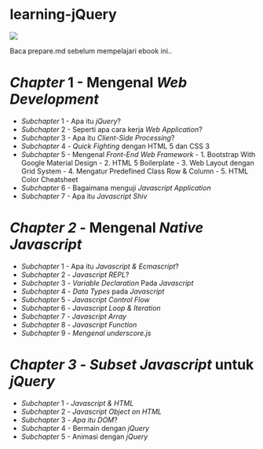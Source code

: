 # learning-jQuery
<img src ="https://github.com/PUSRISTEK/learning-jQuery/blob/master/images/cover.jpg">
<p>Baca prepare.md sebelum mempelajari ebook ini..</p>

<h1><i>Chapter</i> 1 - Mengenal <i>Web Development</i></h1>
<ul>
<li><i>Subchapter</i> 1 - Apa itu <i>jQuery</i>?</li>
<li><i>Subchapter</i> 2 - Seperti apa cara kerja <i>Web Application</i>?</li>
<li><i>Subchapter</i> 3 - Apa itu <i>Client-Side Processing</i>?</li>
<li><i>Subchapter</i> 4 - <i>Quick Fighting</i> dengan HTML 5 dan CSS 3</li>
<li><i>Subchapter</i> 5 - Mengenal <i>Front-End Web Framework</i>
- 1. Bootstrap With Google Material Design
- 2. HTML 5 Boilerplate
- 3. Web Layout dengan Grid System
- 4. Mengatur Predefined Class Row & Column
- 5. HTML Color Cheatsheet
</li>
<li><i>Subchapter</i> 6 - Bagaimana menguji <i>Javascript Application</i></li>
<li><i>Subchapter</i> 7 - Apa itu <i>Javascript Shiv</i></li>
</ul>
<h1><i>Chapter 2</i> - Mengenal <i>Native Javascript</i></h1>
<ul>
<li><i>Subchapter</i> 1 - Apa itu <i>Javascript & Ecmascript</i>?</li>
<li><i>Subchapter</i> 2 - <i>Javascript REPL</i>?</li>
<li><i>Subchapter</i> 3 - <i>Variable Declaration</i> Pada <i>Javascript</i>
<li><i>Subchapter</i> 4 - <i>Data Types</i> pada <i>Javascript</i></li>
<li><i>Subchapter</i> 5 - <i>Javascript Control Flow</i></li>
<li><i>Subchapter</i> 6 - <i>Javascript Loop & Iteration</i></li>
<li><i>Subchapter</i> 7 - <i>Javascript Array</i></li>
<li><i>Subchapter</i> 8 - <i>Javascript Function</i></li>
<li><i>Subchapter</i> 9 - <i>Mengenal underscore.js</i></li>
</ul>
<h1><i>Chapter 3</i> - <i>Subset Javascript</i> untuk <i>jQuery</i></h1>
<ul>
<li><i>Subchapter</i> 1 - <i>Javascript & HTML</i></li>
<li><i>Subchapter</i> 2 - <i>Javascript Object on HTML</i></li>
<li><i>Subchapter</i> 3 - <i>Apa itu DOM</i>?</li>
<li><i>Subchapter</i> 4 - Bermain dengan <i>jQuery</i></li>
<li><i>Subchapter</i> 5 - Animasi dengan <i>jQuery</i></li>
</ul>
